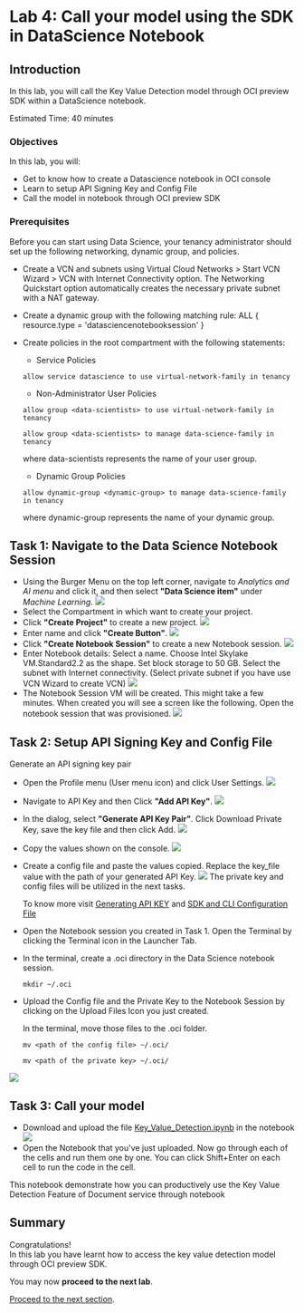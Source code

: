 # Lab 4: Call your model using the SDK in DataScience Notebook
## Introduction

In this lab, you will call the Key Value Detection model through OCI preview SDK within a DataScience notebook.

Estimated Time: 40 minutes


### Objectives

In this lab, you will:

* Get to know how to create a Datascience notebook in OCI console
* Learn to setup API Signing Key and Config File
* Call the model in notebook through OCI preview SDK

### Prerequisites

Before you can start using Data Science, your tenancy administrator should set up the following networking, dynamic group, and policies.
* Create a VCN and subnets using Virtual Cloud Networks > Start VCN Wizard > VCN with Internet Connectivity option. The Networking Quickstart option automatically creates the necessary private subnet with a NAT gateway.
* Create a dynamic group with the following matching rule: ALL { resource.type = 'datasciencenotebooksession' }
* Create policies in the root compartment with the following statements:

  * Service Policies
  ```
  allow service datascience to use virtual-network-family in tenancy
  ```
  * Non-Administrator User Policies
  ```
  allow group <data-scientists> to use virtual-network-family in tenancy
  ```
  ```
  allow group <data-scientists> to manage data-science-family in tenancy
  ```
  where data-scientists represents the name of your user group.

  * Dynamic Group Policies
  ```
  allow dynamic-group <dynamic-group> to manage data-science-family in tenancy
  ```
  where dynamic-group represents the name of your dynamic group.

## Task 1: Navigate to the Data Science Notebook Session

* Using the Burger Menu on the top left corner, navigate to _Analytics and AI menu_ and click it, and then select **"Data Science item"** under _Machine Learning_. 
![](./images/notebook1.png)
* Select the Compartment in which want to create your project. 
* Click **"Create Project"** to create a new project. 
![](./images/notebook2.png)
* Enter name and click **"Create Button"**.
![](./images/notebook3.png)
* Click **"Create Notebook Session"** to create a new Notebook session. 
![](./images/notebook4.png)
* Enter Notebook details: Select a name. Choose Intel Skylake VM.Standard2.2 as the shape. Set block storage to 50 GB. Select the subnet with Internet connectivity. (Select private subnet if you have use VCN Wizard to create VCN)
![](./images/notebook5.png)
* The Notebook Session VM will be created. This might take a few minutes. When created you will see a screen like the following. Open the notebook session that was provisioned.
![](./images/notebook6.png)

## Task 2: Setup API Signing Key and Config File

Generate an API signing key pair

* Open the Profile menu (User menu icon) and click User Settings.
![](./images/api1.png)
* Navigate to API Key and then Click **"Add API Key"**.
![](./images/api2.png)
* In the dialog, select **"Generate API Key Pair"**. Click Download Private Key, save the key file and then click Add.
![](./images/api3.png)
* Copy the values shown on the console.
![](./images/api4.png)
* Create a config file and paste the values copied. Replace the key_file value with the path of your generated API Key.
![](./images/api5.png)
  The private key and config files will be utilized in the next tasks.

  To know more visit [Generating API KEY](https://docs.oracle.com/en-us/iaas/Content/API/Concepts/apisigningkey.htm) and [SDK and CLI Configuration File](https://docs.oracle.com/en-us/iaas/Content/API/Concepts/sdkconfig.htm#SDK_and_CLI_Configuration_File)

* Open the Notebook session you created in Task 1. Open the Terminal by clicking the Terminal icon in the Launcher Tab.
* In the terminal, create a .oci directory in the Data Science notebook session.
  ```
  mkdir ~/.oci
  ```
* Upload the Config file and the Private Key to the Notebook Session by clicking on the Upload Files Icon you just created.

  In the terminal, move those files to the .oci folder.
  ```
  mv <path of the config file> ~/.oci/
  ```
  ```
  mv <path of the private key> ~/.oci/
  ```
![](./images/api6.png)


## Task 3: Call your model

* Download and upload the file [Key_Value_Detection.ipynb](./custom_kv_labs/notebooks/Key_Value_Detection.ipynb) in the notebook
![](./images/sdk.png)
* Open the Notebook that you've just uploaded. Now go through each of the cells and run them one by one. You can click Shift+Enter on each cell to run the code in the cell.

This notebook demonstrate how you can productively use the Key Value Detection Feature of Document service through notebook

## **Summary**

Congratulations! </br>
In this lab you have learnt how to access the key value detection model through OCI preview SDK.

You may now **proceed to the next lab**.

[Proceed to the next section](./lab-05-postman.md).
